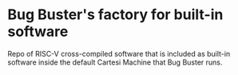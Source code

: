 # Bug Buster's factory for built-in software

Repo of RISC-V cross-compiled software that is included as built-in software inside the default Cartesi Machine that Bug Buster runs.
